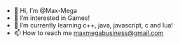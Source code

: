- 👋 Hi, I’m @Max-Mega
- 👀 I’m interested in Games!
- 🌱 I’m currently learning c++, java, javascript, c and lua!
- 📫 How to reach me maxmegabusiness@gmail.com
